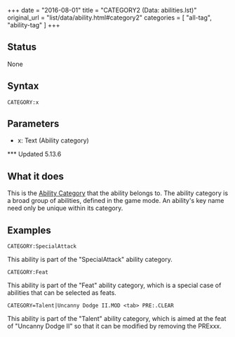 +++
date = "2016-08-01"
title = "CATEGORY2 (Data: abilities.lst)"
original_url = "list/data/ability.html#category2"
categories = [ "all-tag", "ability-tag" ]
+++

## Status

None

## Syntax

`CATEGORY:x`

## Parameters

-   x: Text (Ability category)



<span id="category2"></span> \*\*\* Updated 5.13.6

What it does
------------

This is the [Ability Category](/list/data/abilitycategory.html) that the
ability belongs to. The ability category is a broad group of abilities,
defined in the game mode. An ability's key name need only be unique
within its category.

Examples
--------

`CATEGORY:SpecialAttack`

This ability is part of the "SpecialAttack" ability category.

`CATEGORY:Feat`

This ability is part of the "Feat" ability category, which is a special
case of abilities that can be selected as feats.

`CATEGORY=Talent|Uncanny Dodge II.MOD <tab> PRE:.CLEAR`

This ability is part of the "Talent" ability category, which is aimed at
the feat of "Uncanny Dodge II" so that it can be modified by removing
the PRExxx.

